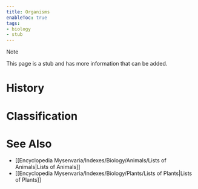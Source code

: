 ```yaml
---
title: Organisms
enableToc: true
tags:
- biology
- stub
---
```


> [!note]
> This page is a stub and has more information that can be added.

# History

# Classification

# See Also
- [[Encyclopedia Mysenvaria/Indexes/Biology/Animals/Lists of Animals|Lists of Animals]]
- [[Encyclopedia Mysenvaria/Indexes/Biology/Plants/Lists of Plants|Lists of Plants]]